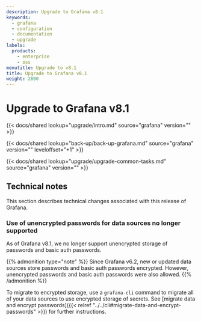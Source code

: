 ```yaml
---
description: Upgrade to Grafana v8.1
keywords:
  - grafana
  - configuration
  - documentation
  - upgrade
labels:
  products:
    - enterprise
    - oss
menutitle: Upgrade to v8.1
title: Upgrade to Grafana v8.1
weight: 2800
---
```


# Upgrade to Grafana v8.1

{{< docs/shared lookup="upgrade/intro.md" source="grafana" version="<GRAFANA VERSION>" >}}

{{< docs/shared lookup="back-up/back-up-grafana.md" source="grafana" version="<GRAFANA VERSION>" leveloffset="+1" >}}

{{< docs/shared lookup="upgrade/upgrade-common-tasks.md" source="grafana" version="<GRAFANA VERSION>" >}}

## Technical notes

This section describes technical changes associated with this release of Grafana.

### Use of unencrypted passwords for data sources no longer supported

As of Grafana v8.1, we no longer support unencrypted storage of passwords and basic auth passwords.

{{% admonition type="note" %}}
Since Grafana v6.2, new or updated data sources store passwords and basic auth passwords encrypted. However, unencrypted passwords and basic auth passwords were also allowed.
{{% /admonition %}}

To migrate to encrypted storage, use a `grafana-cli` command to migrate all of your data sources to use encrypted storage of secrets. See [migrate data and encrypt passwords]({{< relref "../../cli#migrate-data-and-encrypt-passwords" >}}) for further instructions.
